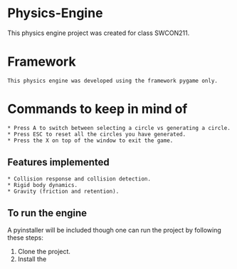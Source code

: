 # Physics-Engine
 This physics engine project was created for class SWCON211.

 # Framework
    This physics engine was developed using the framework pygame only.

# Commands to keep in mind of
    * Press A to switch between selecting a circle vs generating a circle.
    * Press ESC to reset all the circles you have generated.
    * Press the X on top of the window to exit the game.

## Features implemented
    * Collision response and collision detection.
    * Rigid body dynamics.
    * Gravity (friction and retention).

## To run the engine
A pyinstaller will be included though one can run the project by following these steps:
1. Clone the project.
2. Install the 
